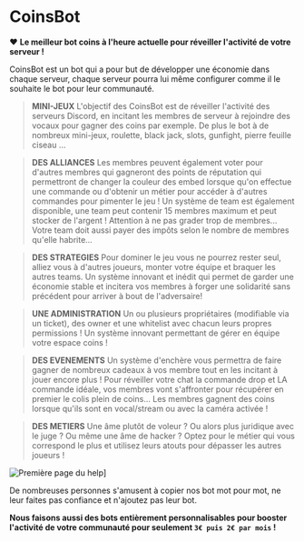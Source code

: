 # CoinsBot

❤️ **Le meilleur bot coins à l'heure actuelle pour réveiller l'activité de votre serveur !**

CoinsBot est un bot qui a pour but de développer une économie dans chaque serveur, chaque serveur pourra lui même configurer comme il le souhaite le bot pour leur communauté. 

> **MINI-JEUX**
L'objectif des CoinsBot est de réveiller l'activité des serveurs Discord, en incitant les membres de serveur à rejoindre des vocaux pour gagner des coins par exemple.
De plus le bot à de nombreux mini-jeux, roulette, black jack, slots, gunfight, pierre feuille ciseau ... 

> **DES ALLIANCES**
Les membres peuvent également voter pour d'autres membres qui gagneront des points de réputation qui permettront de changer la couleur des embed lorsque qu'on effectue une commande ou d'obtenir un métier pour accéder à d'autres commandes pour pimenter le jeu ! 
Un système de team est également disponible, une team peut contenir 15 membres maximum et peut stocker de l'argent ! Attention à ne pas grader trop de membres...
Votre team doit aussi payer des impôts selon le nombre de membres qu'elle habrite...

> **DES STRATEGIES**
Pour dominer le jeu vous ne pourrez rester seul, alliez vous à d'autres joueurs, monter votre équipe et braquer les autres teams. Un système innovant et inédit qui permet de garder une économie stable et incitera vos membres à forger une solidarité sans précédent pour arriver à bout de l'adversaire!

> **UNE ADMINISTRATION**
Un ou plusieurs propriétaires (modifiable via un ticket), des owner et une whitelist avec chacun leurs propres permissions ! Un système innovant permettant de gérer en équipe votre espace coins !

> **DES EVENEMENTS**
Un système d'enchère vous permettra de faire gagner de nombreux cadeaux à vos membre tout en les incitant à jouer encore plus !
Pour réveiller votre chat la commande drop et LA commande idéale, vos membres vont s'affronter pour récupérer en premier le colis plein de coins...
Les membres gagnent des coins lorsque qu'ils sont en vocal/stream ou avec la caméra activée !

> **DES METIERS**
Une âme plutôt de voleur ? Ou alors plus juridique avec le juge ? Ou même une âme de hacker ? Optez pour le métier qui vous correspond le plus et utilisez leurs atouts pour dépasser les autres joueurs ! 


![Première page du help](https://media.discordapp.net/attachments/926427153954906132/992337683827404810/unknown.png)]


 De nombreuses personnes s'amusent à copier nos bot mot pour mot, ne leur faites pas confiance et n'ajoutez pas leur bot. 

 __**Nous faisons aussi des bots entièrement personnalisables pour booster l'activité de votre communauté pour seulement `3€ puis 2€ par mois`  !**__

